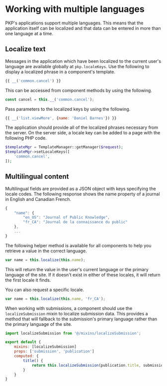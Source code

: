 # Working with multiple languages

PKP's applications support multiple languages. This means that the application itself can be localized and that data can be entered in more than one language at a time.

## Localize text

Messages in the application which have been localized to the current user's language are available globally at `pkp.localeKeys`. Use the following to display a localized phrase in a component's template.

```js
{{ __('common.cancel') }}
```

This can be accessed from component methods by using the following.

```js
const cancel = this.__('common.cancel');
```

Pass parameters to the localized keys by using the following.

```js
{{ __('list.viewMore', {name: 'Daniel Barnes'}) }}
```

The application should provide all of the localized phrases necessary from the server. On the server side, a locale key can be added to a page with the following PHP code.

```php
$templateMgr = TemplateManager::getManager($request);
$templateMgr->setLocaleKeys([
	'common.cancel',
]);
```

## Multilingual content

Multilingual fields are provided as a JSON object with keys specifying the locale codes. The following response shows the name property of a journal in English and Canadian French.

```js
{
	"name": {
		"en_US": "Journal of Public Knowledge",
		"fr_CA": "Journal de la connaissance du public"
	},
	...
}
```

The following helper method is available for all components to help you retrieve a value in the correct language.

```js
var name = this.localize(this.name);
```

This will return the value in the user's current language or the primary language of the site. If it doesn't exist in either of these locales, it will return the first locale it finds.

You can also request a specific locale.

```js
var name = this.localize(this.name, 'fr_CA');
```

When working with submissions, a component should use the `localizeSubmission` mixin to localize submission data. This provides a method that will fallback to the submission's primary language rather than the primary language of the site.

```js
import localizeSubmission from '@/mixins/localizeSubmission';

export default {
	mixins: [localizeSubmission]
	props: ['submission', 'publication']
	computed: {
		title() {
			return this.localizeSubmission(publication.title, submission.locale);
		}
	}
}
```
